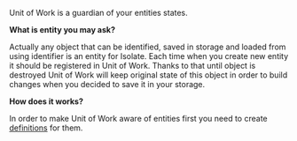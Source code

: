 Unit of Work is a guardian of your entities states.

**What is entity you may ask?**

Actually any object that can be identified, saved in storage and loaded from using identifier is an entity for Isolate.
Each time when you create new entity it should be registered in Unit of Work. Thanks to that until object is destroyed
Unit of Work will keep original state of this object in order to build changes when you decided to save it in your storage.

**How does it works?**

In order to make Unit of Work aware of entities first you need to create [definitions](entity-definition.md) for them.


